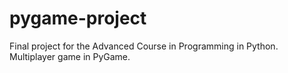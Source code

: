 # pygame-project
Final project for the Advanced Course in Programming in Python. Multiplayer game in PyGame. 
